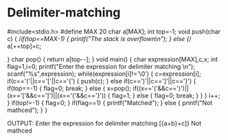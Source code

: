 # Delimiter-matching
#include<stdio.h>
#define MAX 20
char a[MAX];
int top=-1;
void push(char c)
{
    /*if(top==MAX-1)
    {
        printf("The stack is overflown\n");
    }
    else
    {*/
        a[++top]=c;
 
}
char pop()
{
    return a[top--];
}
void main()
{
    char expression[MAX],c,x;
    int flag=1,i=0;
    printf("Enter the expression for delimiter matching \n");
    scanf("%s",expression);
    while(expression[i]!='\0')
    {
        c=expression[i];
        if(c=='('||c=='['||c=='{')
        {
            push(c);
        }
        else if(c==')'||c==']'||c=='}')
        {
            if(top==-1)
            {
                flag=0;
                break;
            }
            else
            {
                x=pop();
                if((x=='('&&c==')')||(x=='['&&c==']')||(x=='{'&&c=='}'))
                {
                    flag=1;
                }
                else
                {
                    flag=0;
                    break;
                }
            }
        }
        i++;
    }
if(top!=-1)
{
    flag=0;
}
if(flag==1)
{
    printf("Matched");
}
else
{
    printf("Not mathced");
}
}


OUTPUT:
Enter the expression for delimiter matching
[{a+b}+c]}
Not mathced
